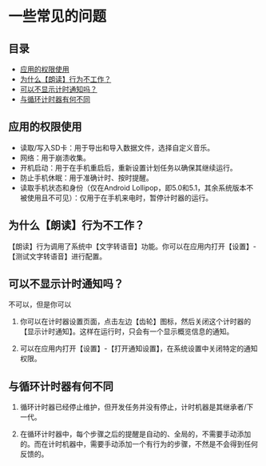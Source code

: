 # 一些常见的问题

## 目录

- [应用的权限使用](#应用的权限使用)
- [为什么【朗读】行为不工作？](#为什么【朗读】行为不工作？)
- [可以不显示计时通知吗？](#可以不显示计时通知吗？)
- [与循环计时器有何不同](#与循环计时器有何不同)

## 应用的权限使用

- 读取/写入SD卡：用于导出和导入数据文件，选择自定义音乐。
- 网络：用于崩溃收集。
- 开机启动：用于在手机重启后，重新设置计划任务以确保其继续运行。
- 防止手机休眠：用于准确计时、按时提醒。
- 读取手机状态和身份（仅在Android Lollipop，即5.0和5.1，其余系统版本不被使用且不可见）：仅用于在手机来电时，暂停计时器的运行。

## 为什么【朗读】行为不工作？

【朗读】行为调用了系统中【文字转语音】功能。你可以在应用内打开【设置】-【测试文字转语音】进行配置。

## 可以不显示计时通知吗？

不可以，但是你可以

1. 你可以在计时器设置页面，点击左边【齿轮】图标，然后关闭这个计时器的【显示计时通知】。这样在运行时，只会有一个显示概览信息的通知。

1. 可以在应用内打开【设置】-【打开通知设置】，在系统设置中关闭特定的通知权限。

## 与循环计时器有何不同

1. 循环计时器已经停止维护，但开发任务并没有停止，计时机器是其继承者/下一代。

2. 在循环计时器中，每个步骤之后的提醒是自动的、全局的，不需要手动添加的。而在计时机器中，需要手动添加一个有行为的步骤，不然是不会得到任何反馈的。